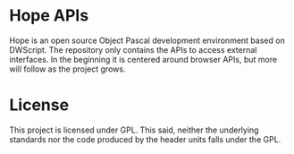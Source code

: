 # Hope APIs
Hope is an open source Object Pascal development environment based on DWScript. The repository only contains the APIs to access external interfaces. In the beginning it is centered around browser APIs, but more will follow as the project grows.

# License
This project is licensed under GPL. This said, neither the underlying standards nor the code produced by the header units falls under the GPL.

